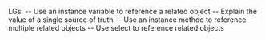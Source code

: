 LGs:
-- Use an instance variable to reference a related object
-- Explain the value of a single source of truth
-- Use an instance method to reference multiple related objects
-- Use select to reference related objects